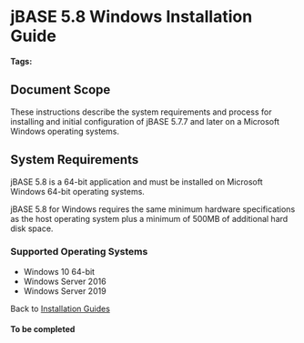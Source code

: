 # jBASE 5.8 Windows Installation Guide

<PageHeader />

**Tags:**
<badge text='installing jbase on windows' vertical='middle' />
<badge text='windows' vertical='middle' />
<badge text='install ' vertical='middle' />
<badge text='jbase on windows' vertical='middle' />
<badge text='5.8' vertical='middle' />

## Document Scope

These instructions describe the system requirements and process for installing and initial configuration of jBASE 5.7.7 and later on a Microsoft Windows operating systems.

## System Requirements

jBASE 5.8 is a 64-bit application and must be installed on Microsoft Windows 64-bit operating systems.

jBASE 5.8 for Windows requires the same minimum hardware specifications as the host operating system plus a minimum of 500MB of additional hard disk space.

### Supported Operating Systems

- Windows 10 64-bit
- Windows Server 2016  
- Windows Server 2019  

Back to [Installation Guides](./../README.md)

#### To be completed

<PageFooter />
